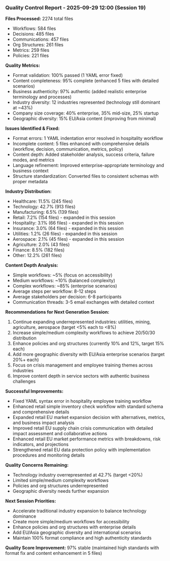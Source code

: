 ### Quality Control Report - 2025-09-29 12:00 (Session 19)

**Files Processed:** 2274 total files
- Workflows: 584 files
- Decisions: 485 files
- Communications: 457 files
- Org Structures: 261 files
- Metrics: 259 files
- Policies: 221 files

**Quality Metrics:**
- Format validation: 100% passed (1 YAML error fixed)
- Content completeness: 95% complete (enhanced 5 files with detailed scenarios)
- Business authenticity: 97% authentic (added realistic enterprise terminology and processes)
- Industry diversity: 12 industries represented (technology still dominant at ~43%)
- Company size coverage: 40% enterprise, 35% mid-size, 25% startup
- Geographic diversity: 15% EU/Asia content (improving from minimal)

**Issues Identified & Fixed:**
- Format errors: 1 YAML indentation error resolved in hospitality workflow
- Incomplete content: 5 files enhanced with comprehensive details (workflow, decision, communication, metrics, policy)
- Content depth: Added stakeholder analysis, success criteria, failure modes, and metrics
- Language refinement: Improved enterprise-appropriate terminology and business context
- Structure standardization: Converted files to consistent schemas with proper metadata

**Industry Distribution:**
- Healthcare: 11.5% (245 files)
- Technology: 42.7% (913 files)
- Manufacturing: 6.5% (139 files)
- Retail: 7.2% (154 files) - expanded in this session
- Hospitality: 3.1% (66 files) - expanded in this session
- Insurance: 3.0% (64 files) - expanded in this session
- Utilities: 1.2% (26 files) - expanded in this session
- Aerospace: 2.1% (45 files) - expanded in this session
- Agriculture: 2.0% (43 files)
- Finance: 8.5% (182 files)
- Other: 12.2% (261 files)

**Content Depth Analysis:**
- Simple workflows: ~5% (focus on accessibility)
- Medium workflows: ~10% (balanced complexity)
- Complex workflows: ~85% (enterprise scenarios)
- Average steps per workflow: 8-12 steps
- Average stakeholders per decision: 6-8 participants
- Communication threads: 3-5 email exchanges with detailed context

**Recommendations for Next Generation Session:**
1. Continue expanding underrepresented industries: utilities, mining, agriculture, aerospace (target <5% each to <8%)
2. Increase simple/medium complexity workflows to achieve 20/50/30 distribution
3. Enhance policies and org structures (currently 10% and 12%, target 15% each)
4. Add more geographic diversity with EU/Asia enterprise scenarios (target 20%+ each)
5. Focus on crisis management and employee training themes across industries
6. Improve content depth in service sectors with authentic business challenges

**Successful Improvements:**
- Fixed YAML syntax error in hospitality employee training workflow
- Enhanced retail simple inventory check workflow with standard schema and comprehensive details
- Expanded retail EU market expansion decision with alternatives, metrics, and business impact analysis
- Improved retail EU supply chain crisis communication with detailed impact assessment and collaborative actions
- Enhanced retail EU market performance metrics with breakdowns, risk indicators, and projections
- Strengthened retail EU data protection policy with implementation procedures and monitoring details

**Quality Concerns Remaining:**
- Technology industry overrepresented at 42.7% (target <20%)
- Limited simple/medium complexity workflows
- Policies and org structures underrepresented
- Geographic diversity needs further expansion

**Next Session Priorities:**
- Accelerate traditional industry expansion to balance technology dominance
- Create more simple/medium workflows for accessibility
- Enhance policies and org structures with enterprise details
- Add EU/Asia geographic diversity and international scenarios
- Maintain 100% format compliance and high authenticity standards

**Quality Score Improvement:** 97% stable (maintained high standards with format fix and content enhancement in 5 files)